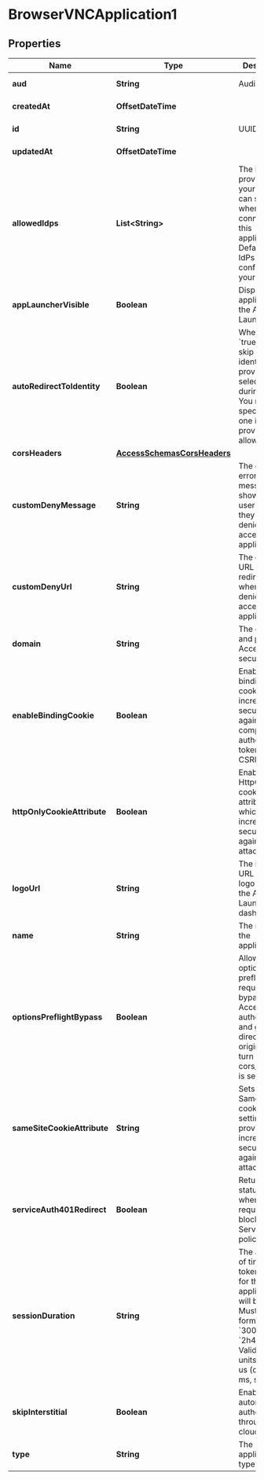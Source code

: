 

# BrowserVNCApplication1


## Properties

| Name | Type | Description | Notes |
|------------ | ------------- | ------------- | -------------|
|**aud** | **String** | Audience tag. |  [optional] [readonly] |
|**createdAt** | **OffsetDateTime** |  |  [optional] [readonly] |
|**id** | **String** | UUID |  [optional] [readonly] |
|**updatedAt** | **OffsetDateTime** |  |  [optional] [readonly] |
|**allowedIdps** | **List&lt;String&gt;** | The identity providers your users can select when connecting to this application. Defaults to all IdPs configured in your account. |  [optional] |
|**appLauncherVisible** | **Boolean** | Displays the application in the App Launcher. |  [optional] |
|**autoRedirectToIdentity** | **Boolean** | When set to &#x60;true&#x60;, users skip the identity provider selection step during login. You must specify only one identity provider in allowed_idps. |  [optional] |
|**corsHeaders** | [**AccessSchemasCorsHeaders**](AccessSchemasCorsHeaders.md) |  |  [optional] |
|**customDenyMessage** | **String** | The custom error message shown to a user when they are denied access to the application. |  [optional] |
|**customDenyUrl** | **String** | The custom URL a user is redirected to when they are denied access to the application. |  [optional] |
|**domain** | **String** | The domain and path that Access will secure. |  |
|**enableBindingCookie** | **Boolean** | Enables the binding cookie, which increases security against compromised authorization tokens and CSRF attacks. |  [optional] |
|**httpOnlyCookieAttribute** | **Boolean** | Enables the HttpOnly cookie attribute, which increases security against XSS attacks. |  [optional] |
|**logoUrl** | **String** | The image URL for the logo shown in the App Launcher dashboard. |  [optional] |
|**name** | **String** | The name of the application. |  [optional] |
|**optionsPreflightBypass** | **Boolean** | Allows options preflight requests to bypass Access authentication and go directly to the origin. Cannot turn on if cors_headers is set. |  [optional] |
|**sameSiteCookieAttribute** | **String** | Sets the SameSite cookie setting, which provides increased security against CSRF attacks. |  [optional] |
|**serviceAuth401Redirect** | **Boolean** | Returns a 401 status code when the request is blocked by a Service Auth policy. |  [optional] |
|**sessionDuration** | **String** | The amount of time that tokens issued for this application will be valid. Must be in the format &#x60;300ms&#x60; or &#x60;2h45m&#x60;. Valid time units are: ns, us (or µs), ms, s, m, h. |  [optional] |
|**skipInterstitial** | **Boolean** | Enables automatic authentication through cloudflared. |  [optional] |
|**type** | **String** | The application type. |  |



